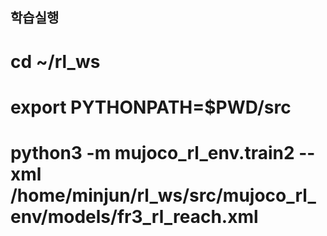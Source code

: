 ## 학습실행

# cd ~/rl_ws
# export PYTHONPATH=$PWD/src
# python3 -m mujoco_rl_env.train2 --xml /home/minjun/rl_ws/src/mujoco_rl_env/models/fr3_rl_reach.xml
